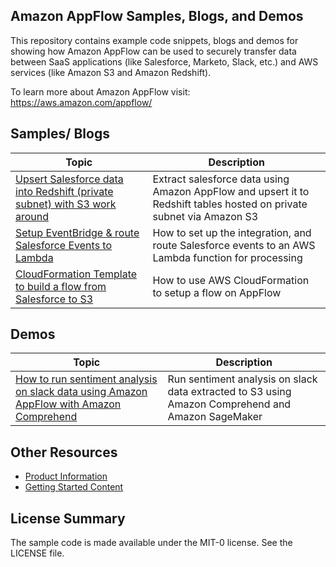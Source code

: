 ## Amazon AppFlow Samples, Blogs, and Demos

This repository contains example code snippets, blogs and demos for showing how Amazon AppFlow can be used to securely transfer data between SaaS applications (like Salesforce, Marketo, Slack, etc.) and AWS services (like Amazon S3 and Amazon Redshift).

To learn more about Amazon AppFlow visit: https://aws.amazon.com/appflow/

## Samples/ Blogs

| Topic                                                    | Description                                                |
| ----------------------------------------------------------- | ---------------------------------------------------------- |
| [Upsert Salesforce data into Redshift (private subnet) with S3 work around](sf-appflow-upsert-redshift-lambda/README.md) | Extract salesforce data using Amazon AppFlow and upsert it to Redshift tables hosted on private subnet via Amazon S3|
| [Setup EventBridge & route Salesforce Events to Lambda](https://aws.amazon.com/blogs/compute/building-salesforce-integrations-with-amazon-eventbridge/) | How to set up the integration, and route Salesforce events to an AWS Lambda function for processing|
| [CloudFormation Template to build a flow from Salesforce to S3](https://github.com/aws-samples/amazon-appflow/tree/master/CF-template) | How to use AWS CloudFormation to setup a flow on AppFlow|

## Demos

| Topic                                                    | Description                                                |
| ----------------------------------------------------------- | ---------------------------------------------------------- |
| [How to run sentiment analysis on slack data using Amazon AppFlow with Amazon Comprehend](slack-appflow-sentiment/README.md) | Run sentiment analysis on slack data extracted to S3 using Amazon Comprehend and Amazon SageMaker|


## Other Resources

- [Product Information](https://aws.amazon.com/appflow/)
- [Getting Started Content](https://aws.amazon.com/appflow/getting-started/)

## License Summary

The sample code is made available under the MIT-0 license. See the LICENSE file.

